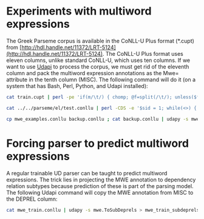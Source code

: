 # Experiments with multiword expressions

The Greek Parseme corpus is available in the CoNLL-U Plus format (\*.cupt) from
[http://hdl.handle.net/11372/LRT-5124](http://hdl.handle.net/11372/LRT-5124). The CoNLL-U Plus
format uses eleven columns, unlike standard CoNLL-U, which uses ten columns. If we want to use
[Udapi](https://udapi.github.io/) to process the corpus, we must get rid of the eleventh column
and pack the multiword expression annotations as the Mwe= attribute in the tenth column (MISC).
The following command will do it (on a system that has Bash, Perl, Python, and Udapi installed):

```bash
cat train.cupt | perl -pe 'if(m/\t/) { chomp; @f=split(/\t/); unless($f[10] eq "*") { @misc=(); unless($f[9] eq "_") { @misc=split(/\|/, @f[9]) } push(@misc, "Mwe=".$f[10]); $f[9]=join("|", @misc) } pop(@f); $_=join("\t", @f)."\n" }' > train.conllu

cat ../../parseme/el/test.conllu | perl -CDS -e '$sid = 1; while(<>) { chomp; if(m/^\#\s*sent_id/) { $_="\# sent_id = $sid"; $sid++ } $_ .= "\n"; print }' | less

cp mwe_examples.conllu backup.conllu ; cat backup.conllu | udapy -s mwe.Normalize > mwe_examples.conllu ; rm backup.conllu
```


# Forcing parser to predict multiword expressions

A regular trainable UD parser can be taught to predict multiword expressions. The trick lies in
projecting the MWE annotation to dependency relation subtypes because prediction of these is
part of the parsing model. The following Udapi command will copy the MWE annotation from MISC
to the DEPREL column:

```bash
cat mwe_train.conllu | udapy -s mwe.ToSubDeprels > mwe_train_subdeprels.conllu
```
